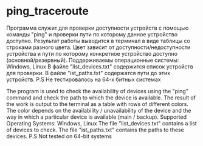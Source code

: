 # ping_traceroute
Программа служит для проверки доступности устройств с помощью команды "ping" и проверки пути по которому данное устройство доступно. Результат работы выводится в терминал в виде таблицы со строками разного цвета. Цвет зависит от доступности/недоступности устройства и пути по которому конкретное устройство доступно (основной/резервный). 
Поддерживаемы операционные системы: Windows, Linux
В файле "list_devices.txt" содержится список устройств для проверки.
В файле "ist_paths.txt" содержатся пути до этих устройств.
P.S Не тестировалось на 64-х битных системах

The program is used to check the availability of devices using the "ping" command and check the path to which the device is available. The result of the work is output to the terminal as a table with rows of different colors. The color depends on the availability / unavailability of the device and the way in which a particular device is available (main / backup). 
Supported Operating Systems: Windows, Linux
The file "list_devices.txt" contains a list of devices to check.
The file "ist_paths.txt" contains the paths to these devices.
P.S Not tested on 64-bit systems
